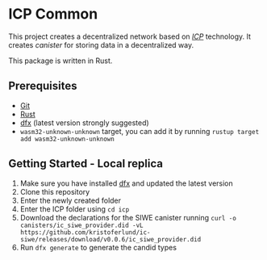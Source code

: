 # ICP Common

This project creates a decentralized network based on [_ICP_](https://internetcomputer.org/) technology. It creates _canister_ for storing data in a decentralized way.

This package is written in Rust.

## Prerequisites

- [Git](https://git-scm.com/)
- [Rust](https://www.rust-lang.org/tools/install)
- [dfx](https://internetcomputer.org/docs/current/developer-docs/developer-tools/cli-tools/cli-reference/dfx-parent) (latest version strongly suggested)
- `wasm32-unknown-unknown` target, you can add it by running `rustup target add wasm32-unknown-unknown`

## Getting Started - Local replica

1. Make sure you have installed [dfx](https://internetcomputer.org/docs/current/developer-docs/developer-tools/cli-tools/cli-reference/dfx-parent) and updated the latest version
2. Clone this repository
3. Enter the newly created folder
4. Enter the ICP folder using `cd icp`
5. Download the declarations for the SIWE canister running `curl -o canisters/ic_siwe_provider.did -vL https://github.com/kristoferlund/ic-siwe/releases/download/v0.0.6/ic_siwe_provider.did`
6. Run `dfx generate` to generate the candid types
